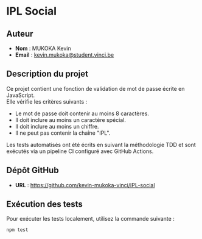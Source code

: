 # IPL Social

## Auteur
- **Nom** : MUKOKA Kevin
- **Email** : kevin.mukoka@student.vinci.be

## Description du projet
Ce projet contient une fonction de validation de mot de passe écrite en JavaScript.  
Elle vérifie les critères suivants :
- Le mot de passe doit contenir au moins 8 caractères.
- Il doit inclure au moins un caractère spécial.
- Il doit inclure au moins un chiffre.
- Il ne peut pas contenir la chaîne "IPL".

Les tests automatisés ont été écrits en suivant la méthodologie TDD et sont exécutés via un pipeline CI configuré avec GitHub Actions.

## Dépôt GitHub
- **URL** : https://github.com/kevin-mukoka-vinci/IPL-social

## Exécution des tests
Pour exécuter les tests localement, utilisez la commande suivante :
```bash
npm test
